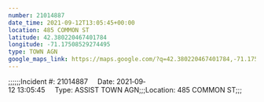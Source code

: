```yaml
---
number: 21014887
date_time: 2021-09-12T13:05:45+00:00
location: 485 COMMON ST
latitude: 42.380220467401784
longitude: -71.17508529274495
type: TOWN AGN
google_maps_link: https://maps.google.com/?q=42.380220467401784,-71.17508529274495
---
```


;;;;;;Incident #: 21014887     Date: 2021‐09‐12 13:05:45     Type: ASSIST TOWN AGN;;;Location: 485 COMMON ST;;;
